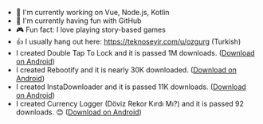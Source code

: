 - 🔭 I'm currently working on Vue, Node.js, Kotlin
- 🌱 I'm currently having fun with GitHub
- 🎮 Fun fact: I love playing story-based games
- 👍 I usually hang out here: https://teknoseyir.com/u/ozgurg (Turkish)
- I created Double Tap To Lock and it is passed 1M downloads. ([Download on Android](https://dttl.page.link/store))
- I created Rebootify and it is nearly 30K downloaded. ([Download on Android](https://instadownloader.page.link/store))
- I created InstaDownloader and it is passed 11K downloads. ([Download on Android](https://rebootify.page.link/store))
- I created Currency Logger (Döviz Rekor Kırdı Mı?) and it is passed 92 downloads. 😊 ([Download on Android](https://currencylogger.page.link/store))
